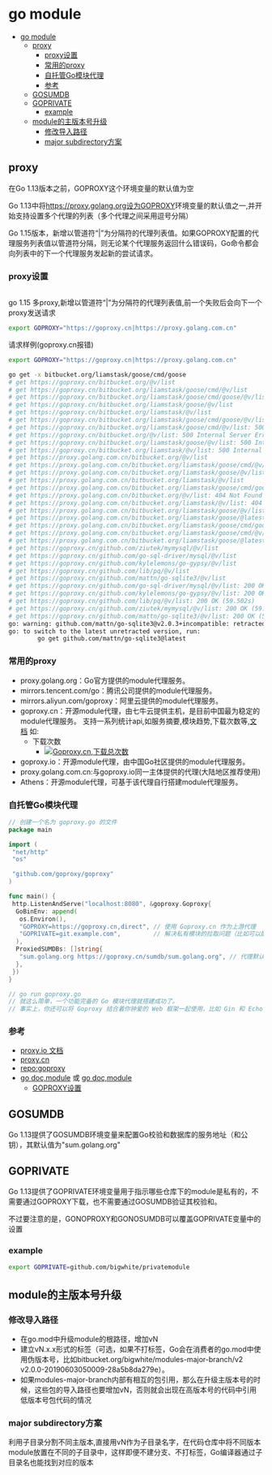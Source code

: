 # go module

- [go module](#go-module)
  - [proxy](#proxy)
    - [proxy设置](#proxy设置)
    - [常用的proxy](#常用的proxy)
    - [自托管Go模块代理](#自托管go模块代理)
    - [参考](#参考)
  - [GOSUMDB](#gosumdb)
  - [GOPRIVATE](#goprivate)
    - [example](#example)
  - [module的主版本号升级](#module的主版本号升级)
    - [修改导入路径](#修改导入路径)
    - [major subdirectory方案](#major-subdirectory方案)

## proxy

在Go 1.13版本之前，GOPROXY这个环境变量的默认值为空

Go 1.13中将<https://proxy.golang.org设为GOPROXY>环境变量的默认值之一,并开始支持设置多个代理的列表（多个代理之间采用逗号分隔）

Go 1.15版本，新增以管道符“|”为分隔符的代理列表值。如果GOPROXY配置的代理服务列表值以管道符分隔，则无论某个代理服务返回什么错误码，Go命令都会向列表中的下一个代理服务发起新的尝试请求。

### proxy设置

```sh
```

go 1.15 多proxy,新增以管道符“|”为分隔符的代理列表值,前一个失败后会向下一个proxy发送请求

```sh
export GOPROXY="https://goproxy.cn|https://proxy.golang.com.cn"
```

请求样例(goproxy.cn报错)

```sh
export GOPROXY="https://goproxy.cn|https://proxy.golang.com.cn"

go get -x bitbucket.org/liamstask/goose/cmd/goose
# get https://goproxy.cn/bitbucket.org/@v/list
# get https://goproxy.cn/bitbucket.org/liamstask/goose/cmd/@v/list
# get https://goproxy.cn/bitbucket.org/liamstask/goose/cmd/goose/@v/list
# get https://goproxy.cn/bitbucket.org/liamstask/goose/@v/list
# get https://goproxy.cn/bitbucket.org/liamstask/@v/list
# get https://goproxy.cn/bitbucket.org/liamstask/goose/cmd/goose/@v/list: 500 Internal Server Error (1.960s)
# get https://goproxy.cn/bitbucket.org/liamstask/goose/cmd/@v/list: 500 Internal Server Error (1.972s)
# get https://goproxy.cn/bitbucket.org/@v/list: 500 Internal Server Error (1.990s)
# get https://goproxy.cn/bitbucket.org/liamstask/goose/@v/list: 500 Internal Server Error (2.017s)
# get https://goproxy.cn/bitbucket.org/liamstask/@v/list: 500 Internal Server Error (2.203s)
# get https://proxy.golang.com.cn/bitbucket.org/@v/list
# get https://proxy.golang.com.cn/bitbucket.org/liamstask/goose/cmd/@v/list
# get https://proxy.golang.com.cn/bitbucket.org/liamstask/goose/@v/list
# get https://proxy.golang.com.cn/bitbucket.org/liamstask/@v/list
# get https://proxy.golang.com.cn/bitbucket.org/liamstask/goose/cmd/goose/@v/list
# get https://proxy.golang.com.cn/bitbucket.org/@v/list: 404 Not Found (0.264s)
# get https://proxy.golang.com.cn/bitbucket.org/liamstask/@v/list: 404 Not Found (0.309s)
# get https://proxy.golang.com.cn/bitbucket.org/liamstask/goose/@v/list: 200 OK (0.473s)
# get https://proxy.golang.com.cn/bitbucket.org/liamstask/goose/@latest
# get https://proxy.golang.com.cn/bitbucket.org/liamstask/goose/cmd/goose/@v/list: 404 Not Found (1.185s)
# get https://proxy.golang.com.cn/bitbucket.org/liamstask/goose/cmd/@v/list: 404 Not Found (1.227s)
# get https://proxy.golang.com.cn/bitbucket.org/liamstask/goose/@latest: 200 OK (1.008s)
# get https://goproxy.cn/github.com/ziutek/mymysql/@v/list
# get https://goproxy.cn/github.com/go-sql-driver/mysql/@v/list
# get https://goproxy.cn/github.com/kylelemons/go-gypsy/@v/list
# get https://goproxy.cn/github.com/lib/pq/@v/list
# get https://goproxy.cn/github.com/mattn/go-sqlite3/@v/list
# get https://goproxy.cn/github.com/go-sql-driver/mysql/@v/list: 200 OK (0.116s)
# get https://goproxy.cn/github.com/kylelemons/go-gypsy/@v/list: 200 OK (59.483s)
# get https://goproxy.cn/github.com/lib/pq/@v/list: 200 OK (59.502s)
# get https://goproxy.cn/github.com/ziutek/mymysql/@v/list: 200 OK (59.508s)
# get https://goproxy.cn/github.com/mattn/go-sqlite3/@v/list: 200 OK (59.511s)
go: warning: github.com/mattn/go-sqlite3@v2.0.3+incompatible: retracted by module author: Accidental; no major changes or features.
go: to switch to the latest unretracted version, run:
        go get github.com/mattn/go-sqlite3@latest
```

### 常用的proxy

- proxy.golang.org：Go官方提供的module代理服务。
- mirrors.tencent.com/go：腾讯公司提供的module代理服务。
- mirrors.aliyun.com/goproxy：阿里云提供的module代理服务。
- goproxy.cn：开源module代理，由七牛云提供主机，是目前中国最为稳定的module代理服务。
  支持一系列统计api,如服务摘要,模块趋势,下载次数等,[文档](https://goproxy.cn/stats)
  如:
  - 下载次数
    - [![Goproxy.cn,下载总次数](https://goproxy.cn/stats/github.com/yiGmMk/leetcode/badges/download-count.svg)](https://goproxy.cn)
- goproxy.io：开源module代理，由中国Go社区提供的module代理服务。
- proxy.golang.com.cn:与goproxy.io同一主体提供的代理(大陆地区推荐使用)
- Athens：开源module代理，可基于该代理自行搭建module代理服务。

### 自托管Go模块代理

```go
// 创建一个名为 goproxy.go 的文件
package main

import (
 "net/http"
 "os"

 "github.com/goproxy/goproxy"
)

func main() {
 http.ListenAndServe("localhost:8080", &goproxy.Goproxy{
  GoBinEnv: append(
   os.Environ(),
   "GOPROXY=https://goproxy.cn,direct", // 使用 Goproxy.cn 作为上游代理
   "GOPRIVATE=git.example.com",         // 解决私有模块的拉取问题（比如可以配置成公司内部的代码源）
  ),
  ProxiedSUMDBs: []string{
   "sum.golang.org https://goproxy.cn/sumdb/sum.golang.org", // 代理默认的校验和数据库
  },
 })
}

// go run goproxy.go
// 就这么简单，一个功能完备的 Go 模块代理就搭建成功了。
// 事实上，你还可以将 Goproxy 结合着你钟爱的 Web 框架一起使用，比如 Gin 和 Echo，你所需要做的只是多添加一条路由而已。更高级的用法请查看文档。
```

### 参考

- [proxy.io 文档](https://proxy.golang.com.cn/zh/docs/getting-started.html)
- [proxy.cn](https://goproxy.cn/)
- [repo:goproxy](https://github.com/goproxy/goproxy)
- [go doc,module](https://golang.google.cn/ref/mod#private-modules) 或 [go doc,module](https://golang.org/ref/mod)
  - [GOPROXY设置](https://golang.google.cn/ref/mod#environment-variables)

## GOSUMDB

Go 1.13提供了GOSUMDB环境变量来配置Go校验和数据库的服务地址（和公钥），其默认值为"sum.golang.org"

## GOPRIVATE

Go 1.13提供了GOPRIVATE环境变量用于指示哪些仓库下的module是私有的，不需要通过GOPROXY下载，也不需要通过GOSUMDB验证其校验和。

不过要注意的是，GONOPROXY和GONOSUMDB可以覆盖GOPRIVATE变量中的设置

### example

```sh
export GOPRIVATE=github.com/bigwhite/privatemodule
```

## module的主版本号升级

### 修改导入路径

- 在go.mod中升级module的根路径，增加vN
- 建立vN.x.x形式的标签（可选，如果不打标签，Go会在消费者的go.mod中使用伪版本号，比如bitbucket.org/bigwhite/modules-major-branch/v2 v2.0.0-20190603050009-28a5b8da279e）。
- 如果modules-major-branch内部有相互的包引用，那么在升级主版本号的时候，这些包的导入路径也要增加vN，否则就会出现在高版本号的代码中引用低版本号包代码的情况

### major subdirectory方案

利用子目录分割不同主版本,直接用vN作为子目录名字，在代码仓库中将不同版本module放置在不同的子目录中，这样即便不建分支、不打标签，Go编译器通过子目录名也能找到对应的版本

